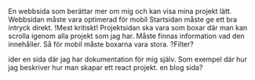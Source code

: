 En webbsida som berättar mer om mig och kan visa mina projekt lätt. Webbsidan måste vara optimerad för mobil 
Startsidan måste ge ett bra intryck direkt. !Mest kritiskt!
Projektsidan ska vara som boxar där man kan scrolla igenom alla projekt som jag har. Måste finnas information vad den innehåller. Så för mobil måste boxarna vara stora. ?Filter?


ider 
en sida där jag har dokumentation för mig själv. Som exempel där hur jag beskriver hur man skapar ett react projekt.
en blog sida?